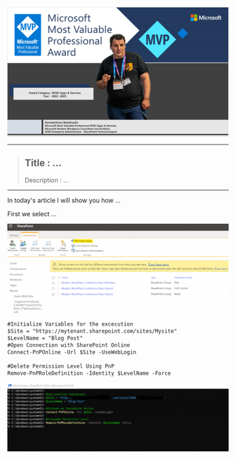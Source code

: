 ![Boutsioulis_Konstantinos!](assets/image.png "Icon")

----
>  ## Title :  ... 
>  
>  Description :  ... 
----
<p>In today's article I will show you how ... </p>

<p>First we select ... </p>

![Boutsioulis_Konstantinos!](assets/1.png "Icon")


```
#Initialize Variables for the excecution
$Site = "https://mytenant.sharepoint.com/sites/Mysite"
$LevelName = "Blog Post"
#Open Connection with SharePoint Online
Connect-PnPOnline -Url $Site -UseWebLogin
 
#Delete Permission Level Using PnP 
Remove-PnPRoleDefinition -Identity $LevelName -Force
```


![Boutsioulis_Konstantinos!](assets/5.png "Icon")

<p></p>




